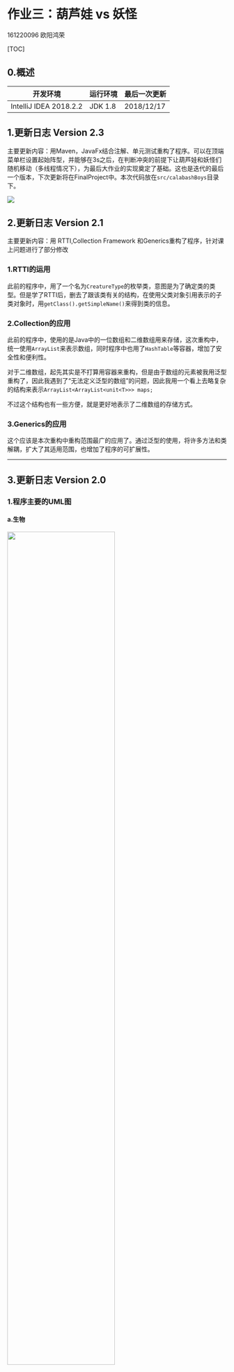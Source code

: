 # 作业三：葫芦娃 vs 妖怪

161220096 欧阳鸿荣

[TOC]

## 0.概述

| 开发环境               | 运行环境 | 最后一次更新 |
| ---------------------- | -------- | ------------ |
| IntelliJ IDEA 2018.2.2 | JDK 1.8  | 2018/12/17   |

## 1.更新日志 Version 2.3

主要更新内容：用Maven，JavaFx结合注解、单元测试重构了程序。可以在顶端菜单栏设置起始阵型，并能够在3s之后，在判断冲突的前提下让葫芦娃和妖怪们随机移动（多线程情况下），为最后大作业的实现奠定了基础。这也是迭代的最后一个版本，下次更新将在FinalProject中。本次代码放在```src/calabashBoys```目录下。

<div>
    <img src="images/final.png"/>
</div>



## 2.更新日志 Version 2.1

主要更新内容：用 RTTI,Collection Framework 和Generics重构了程序，针对课上问题进行了部分修改

### 1.RTTI的运用

此前的程序中，用了一个名为```CreatureType```的枚举类，意图是为了确定类的类型。但是学了RTTI后，删去了跟该类有关的结构，在使用父类对象引用表示的子类对象时，用```getClass().getSimpleName()```来得到类的信息。

### 2.Collection的应用

此前的程序中，使用的是Java中的一位数组和二维数组用来存储，这次重构中，统一使用```ArrayList```来表示数组，同时程序中也用了```HashTable```等容器，增加了安全性和便利性。

对于二维数组，起先其实是不打算用容器来重构，但是由于数组的元素被我用泛型重构了，因此我遇到了“无法定义泛型的数组”的问题，因此我用一个看上去略复杂的结构来表示```ArrayList<ArrayList<unit<T>>> maps;```

不过这个结构也有一些方便，就是更好地表示了二维数组的存储方式。

### 3.Generics的应用

这个应该是本次重构中重构范围最广的应用了。通过泛型的使用，将许多方法和类解耦，扩大了其适用范围，也增加了程序的可扩展性。

------

## 3.更新日志 Version 2.0

### 1.程序主要的UML图

#### a.生物

<div>
    <img src="images\1.png" width=70%>
</div>


#### b.阵法

<div>
    <img src="images\2.png" width=100%>
</div>




### 2.程序划分

程序主要分4部分：表示生物的**Beings**，表示阵法的**Formation**，表示战场的**BattleField**和调度器**God**

下面分别阐述代码中用到哪些面向对象的概念、机制、设计理念，以及这样做的目的和好处

#### a.Beings 存在

正如上述UML图中所示，在Being中主要处理的是葫芦娃、爷爷、蝎子精、蛇精、小喽啰等的关系，

在写作业二的时候，对于葫芦娃是用了枚举类型，以便限定葫芦娃的个数等特征。但是在这次作业中，由于考虑到在施展阵型中，利用多态和继承关系带来的极大便利性，因此在经过一番考虑后，采用枚举类限制初始化各个生物的状态，因此有了如下4个枚举类：

| 类名            | 意义         | 内容                                               |
| --------------- | ------------ | -------------------------------------------------- |
| CalabashName    | 葫芦娃的姓名 | 老大，老二，老三，老四，老五，老六，老七           |
| Color           | 葫芦娃的颜色 | 红色，橙色，黄色，绿色，蓝色，靛色，紫色           |
| CreatureType    | 生物的种类   | 人类，葫芦娃，怪物，妖怪首领                       |
| EnumCalabashBoy | 七个葫芦娃   | 类似作业二中，把每个葫芦娃对应的颜色和姓名等初始化 |



有了以上的枚举类后，对于生物，尤其是葫芦娃的初始化就限定在了一定范围内，因此创建了以下7个类

| 类名        | 继承于   | 解释                                 | 物种     |
| :---------- | -------- | ------------------------------------ | -------- |
| Beings      | Object   | 存在，是一切的基础                   | Null     |
| Creature    | Beings   | 生物                                 | Null     |
| CalabashBoy | Creature | 葫芦娃                               | 葫芦娃   |
| Grandpa     | Creature | 爷爷                                 | 人类     |
| Monster     | Creature | 普通妖怪                             | 怪物     |
| Scorpion    | Monster  | 蝎子精，脱胎于普通妖怪，是更强的存在 | 妖怪首领 |
| Snake       | Monster  | 蛇精，，脱胎于普通妖怪，是更强的存在 | 妖怪首领 |



蛇精和爷爷要如何加油呢？

这时候想到课上讲过的接口的概念，让不同类的可以共享并且重写自己的加油方法。因此定义了两个接口**CheeringUp**和**Fighting**（Fighting的定义是为了给阵型中的生物使用，但是具体的实现没有给出）

```java
public interface CheeringUp {
    void CheeringUp(Maps maps, int x, int y);
}

public interface Fighting {
    void Fighting(Maps maps,int x,int y);
}
```

于是，运用继承和接口，让生物间的关系变得更加有序，也使得程序的组织和语义都有了更好的约束。



#### b.Formation 阵法

阵法，实际上就是让特定的人，在特定的地图上的特定位置摆出特定队形，因此无论是何种阵法，都是一样的原理，因此在此，定义了抽象类**Formation**

```java
abstract public class Formation {
    protected int startX;   //阵法领导者的X坐标
    protected int startY;   //阵法领导者的Y坐标

    public Formation(int startX, int startY) {
        this.startX = startX;
        this.startY = startY;
    }

    abstract public void SetFormation(Maps maps, Creature[] creatures,int direction);
    ....
}
```

正如上述UML图所示，一共有8个类继承并且给出了**SetFormation**方法的具体实现，分别对应8种阵法



#### c.BattleField 战场

为了表示地图并且实现GUI，我实现了3个类

| 类名        | 解释                                         | 描述                 |
| ----------- | -------------------------------------------- | -------------------- |
| Unit        | Creature的容器，拥有坐标                     | 空间上的格点         |
| Maps        | 由Unit组成的二维矩阵                         | 战场的地图，二维平面 |
| BattleField | 实现GUI的类，将传入的Maps类的对象通过GUI显示 | 战场GUI的显示        |

在**Beings**和**Formation**中都或多或少运用到了Maps类，这让生物和阵型能够自己在地图上寻址，更符合实际情况，也体现了面向对象设计的理念。在Maps和BattleField的输出实现中，都根据枚举类使用了switch语句来输出特定的内容，利用了switch和enum的有机结合，使得程序更安全。



#### d.God 调度器

God类相当于一个调度器，用于控制各个生物类的创生以及各个阵法的对峙，实现等，并且控制GUI的显示，战场的重置，对峙的休眠等等。



### 3.程序效果

#### a. CMD输出

C代表葫芦娃，G代表爷爷，L代表蝎子精，M代表小喽啰，S代表蛇精

<div>
    <img src="images\3b.png" width=60%>
</div>



#### b. GUI显示

<div>
    <img src="images\4.png" width=50%>
 	<hr/>
    <img src="images\5.png" width=50%>
    <hr/>
    <img src="images\6.png" width=50%>
    <hr/>
    <img src="images\7.png" width=50%>
    <hr/>
    <img src="images\8.png" width=50%>
</div>




### 4.程序亮点与思考

#### a.亮点

(1) 运用了继承、抽象类、接口的技巧，使得程序的组织更加有趣，更符合面向对象的理念，更接近现实

(2) 运用了枚举类，将对象的内容限制在一个有限的集合内，更加符合实际，也使得程序更安全

(3) 实现了阵型的GUI表示，更加生动

#### b.思考与不足

(1) 加油我的实现就是用一个接口来实现，让蛇精和爷爷能够主动出现在战场的某个位置，但是有点别扭

(2) 阵型的实现，除了长蛇，雁行，冲轭阵的适用范围较为广泛以外，其他的阵型都受到较大的限制

(3) 对于阵型的冲突以及溢出都只做了初步的判断，程序的鲁棒性还不足。 
